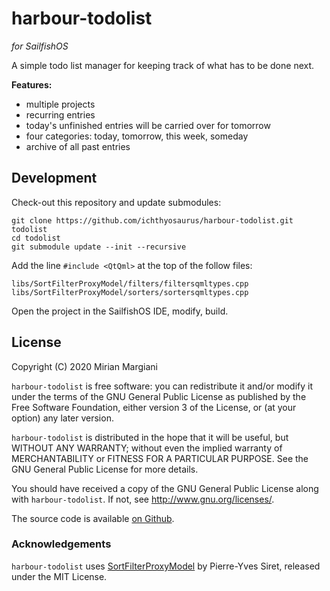 # harbour-todolist

*for SailfishOS*

A simple todo list manager for keeping track of what has to be done next.


**Features:**

- multiple projects
- recurring entries
- today's unfinished entries will be carried over for tomorrow
- four categories: today, tomorrow, this week, someday
- archive of all past entries


## Development

Check-out this repository and update submodules:

    git clone https://github.com/ichthyosaurus/harbour-todolist.git todolist
    cd todolist
    git submodule update --init --recursive

Add the line `#include <QtQml>` at the top of the follow files:

    libs/SortFilterProxyModel/filters/filtersqmltypes.cpp
    libs/SortFilterProxyModel/sorters/sortersqmltypes.cpp

Open the project in the SailfishOS IDE, modify, build.


## License

Copyright (C) 2020  Mirian Margiani

`harbour-todolist` is free software: you can redistribute it and/or modify
it under the terms of the GNU General Public License as published by
the Free Software Foundation, either version 3 of the License, or
(at your option) any later version.

`harbour-todolist` is distributed in the hope that it will be useful,
but WITHOUT ANY WARRANTY; without even the implied warranty of
MERCHANTABILITY or FITNESS FOR A PARTICULAR PURPOSE.  See the
GNU General Public License for more details.

You should have received a copy of the GNU General Public License
along with `harbour-todolist`.  If not, see <http://www.gnu.org/licenses/>.

The source code is available [on Github](https://github.com/ichthyosaurus/harbour-todolist).



### Acknowledgements

`harbour-todolist` uses [SortFilterProxyModel](https://github.com/oKcerG/SortFilterProxyModel)
by Pierre-Yves Siret, released under the MIT License.
